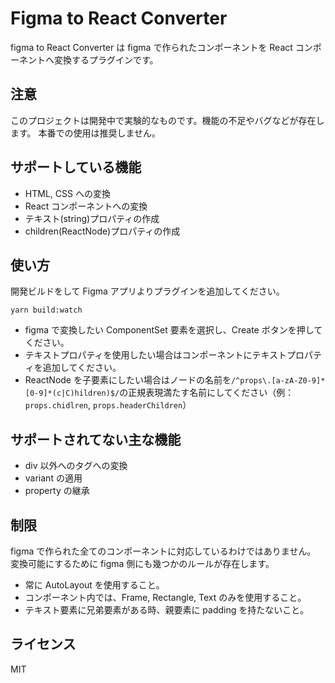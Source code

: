 # Figma to React Converter

figma to React Converter は figma で作られたコンポーネントを React コンポーネントへ変換するプラグインです。

## 注意

このプロジェクトは開発中で実験的なものです。機能の不足やバグなどが存在します。
本番での使用は推奨しません。

## サポートしている機能

- HTML, CSS への変換
- React コンポーネントへの変換
- テキスト(string)プロパティの作成
- children(ReactNode)プロパティの作成

## 使い方

開発ビルドをして Figma アプリよりプラグインを追加してください。

```
yarn build:watch
```

- figma で変換したい ComponentSet 要素を選択し、Create ボタンを押してください。
- テキストプロパティを使用したい場合はコンポーネントにテキストプロパティを追加してください。
- ReactNode を子要素にしたい場合はノードの名前を`/^props\.[a-zA-Z0-9]*[0-9]*(c|C)hildren)$/`の正規表現満たす名前にしてください（例：`props.chidlren`, `props.headerChildren`）

## サポートされてない主な機能

- div 以外へのタグへの変換
- variant の適用
- property の継承

## 制限

figma で作られた全てのコンポーネントに対応しているわけではありません。
変換可能にするために figma 側にも幾つかのルールが存在します。

- 常に AutoLayout を使用すること。
- コンポーネント内では、Frame, Rectangle, Text のみを使用すること。
- テキスト要素に兄弟要素がある時、親要素に padding を持たないこと。

## ライセンス

MIT
